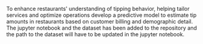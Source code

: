 To enhance restaurants' understanding of tipping behavior, helping tailor services and optimize operations develop a predictive model to estimate tip amounts in restaurants based on customer billing and demographic detail.
The jupyter notebook and the dataset has been added to the repository and the path to the dataset will have to be updated in the jupyter notebook.
